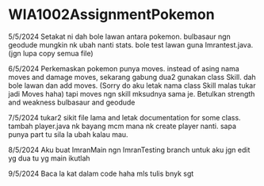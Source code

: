 # WIA1002AssignmentPokemon

5/5/2024
Setakat ni dah bole lawan antara pokemon. bulbasaur ngn geodude mungkin nk ubah nanti stats. bole test lawan guna Imrantest.java.
(jgn lupa copy semua file)

6/5/2024
Perkemaskan pokemon punya moves. instead of asing nama moves and damage moves, sekarang gabung dua2 gunakan class Skill. dah bole lawan dan add moves.
(Sorry do aku letak nama class Skill malas tukar jadi Moves haha) tapi moves ngn skill mksudnya sama je.
Betulkan strength and weakness bulbasaur and geodude


7/5/2024
tukar2 sikit file lama and letak documentation for some class.
tambah player.java nk bayang mcm mana nk create player nanti.
sapa punya part tu sila la ubah kalau mau.

8/5/2024
Aku buat ImranMain ngn ImranTesting branch untuk aku
jgn edit yg dua tu
yg main ikutlah

9/5/2024
Baca la kat dalam code haha mls tulis bnyk sgt
